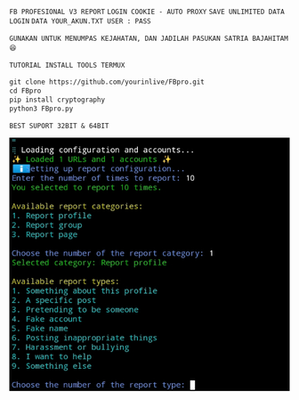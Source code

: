 `FB PROFESIONAL V3 REPORT`
`LOGIN COOKIE - AUTO PROXY`
`SAVE UNLIMITED DATA LOGIN`
`DATA YOUR_AKUN.TXT USER : PASS`

`GUNAKAN UNTUK MENUMPAS KEJAHATAN,
DAN JADILAH PASUKAN SATRIA BAJAHITAM😆`

`TUTORIAL INSTALL TOOLS TERMUX`
```
git clone https://github.com/yourinlive/FBpro.git
cd FBpro
pip install cryptography
python3 FBpro.py
```



`BEST SUPORT 32BIT & 64BIT`

![Screenshot_20250705-223243.jpg](https://github.com/yourinlive/FBpro/blob/main/Screenshot_20250705-223243.jpg)